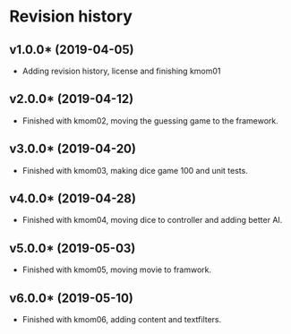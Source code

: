 Revision history
===================
v1.0.0* (2019-04-05)
---------------------
* Adding revision history, license and finishing kmom01

v2.0.0* (2019-04-12)
---------------------
* Finished with kmom02, moving the guessing game to the framework.

v3.0.0* (2019-04-20)
---------------------
* Finished with kmom03, making dice game 100 and unit tests.

v4.0.0* (2019-04-28)
---------------------
* Finished with kmom04, moving dice to controller and adding better AI.

v5.0.0* (2019-05-03)
---------------------
* Finished with kmom05, moving movie to framwork.

v6.0.0* (2019-05-10)
---------------------
* Finished with kmom06, adding content and textfilters.
